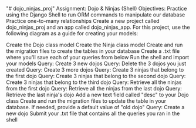 "# dojo_ninjas_proj" 
Assignment: Dojo & Ninjas (Shell)
Objectives:
Practice using the Django Shell to run ORM commands to manipulate our database
Practice one-to-many relationships
Create a new project called dojo_ninjas_proj and an app called dojo_ninjas_app. For this project, use the following diagram as a guide for creating your models:



 Create the Dojo class model
 Create the Ninja class model
 Create and run the migration files to create the tables in your database
 Create a .txt file where you'll save each of your queries from below
 Run the shell and import your models
 Query: Create 3 new dojos
 Query: Delete the 3 dojos you just created
 Query: Create 3 more dojos
 Query: Create 3 ninjas that belong to the first dojo
 Query: Create 3 ninjas that belong to the second dojo
 Query: Create 3 ninjas that belong to the third dojo
 Query: Retrieve all the ninjas from the first dojo
 Query: Retrieve all the ninjas from the last dojo
 Query: Retrieve the last ninja's dojo
 Add a new text field called "desc" to your Dojo class
 Create and run the migration files to update the table in your database. If needed, provide a default value of "old dojo"
 Query: Create a new dojo
 Submit your .txt file that contains all the queries you ran in the shell
